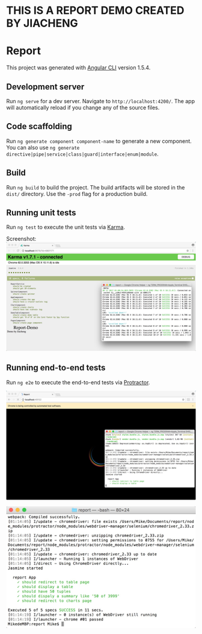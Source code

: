
# THIS IS A REPORT DEMO CREATED BY JIACHENG


# Report

This project was generated with [Angular CLI](https://github.com/angular/angular-cli) version 1.5.4.

## Development server

Run `ng serve` for a dev server. Navigate to `http://localhost:4200/`. The app will automatically reload if you change any of the source files.

## Code scaffolding

Run `ng generate component component-name` to generate a new component. You can also use `ng generate directive|pipe|service|class|guard|interface|enum|module`.

## Build

Run `ng build` to build the project. The build artifacts will be stored in the `dist/` directory. Use the `-prod` flag for a production build.

## Running unit tests

Run `ng test` to execute the unit tests via [Karma](https://karma-runner.github.io).

Screenshot:
![unit test](https://github.com/wjchwygood/demo/blob/master/Screenshot/unit_test.png)

## Running end-to-end tests

Run `ng e2e` to execute the end-to-end tests via [Protractor](http://www.protractortest.org/).

![e2e test 1](https://github.com/wjchwygood/demo/blob/master/Screenshot/e2e_test.png)

![e2e test 1](https://github.com/wjchwygood/demo/blob/master/Screenshot/e2e_test_plus.png)